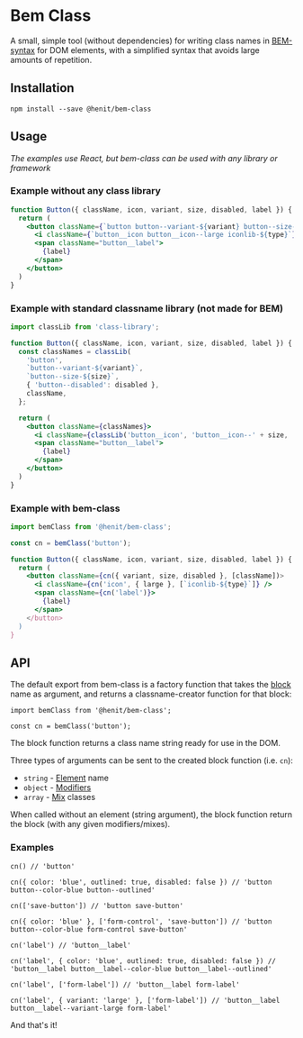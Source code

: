 # Bem Class

A small, simple tool (without dependencies) for writing class names in [BEM-syntax](https://en.bem.info/methodology/html/) for DOM elements, with a simplified syntax that avoids large amounts of repetition.

## Installation

```
npm install --save @henit/bem-class
```

## Usage
*The examples use React, but bem-class can be used with any library or framework*

### Example without any class library

```jsx
function Button({ className, icon, variant, size, disabled, label }) {
  return (
    <button className={`button button--variant-${variant} button--size-${size} ${disabled ? 'button--disabled' : ''} ${className}`}>
      <i className={`button__icon button__icon--large iconlib-${type}`} />
      <span className="button__label">
        {label}
      </span>
    </button>
  )
}
```

### Example with standard classname library (not made for BEM)

```jsx
import classLib from 'class-library';

function Button({ className, icon, variant, size, disabled, label }) {
  const classNames = classLib(
    'button',
    `button--variant-${variant}`,
    `button--size-${size}`,
    { 'button--disabled': disabled },
    className,
  };

  return (
    <button className={classNames}>
      <i className={classLib('button__icon', 'button__icon--' + size, 'iconlib-' + type} />
      <span className="button__label">
        {label}
      </span>
    </button>
  )
}
```

### Example with bem-class

```jsx
import bemClass from '@henit/bem-class';

const cn = bemClass('button');

function Button({ className, icon, variant, size, disabled, label }) {
  return (
    <button className={cn({ variant, size, disabled }, [className])>
      <i className={cn('icon', { large }, [`iconlib-${type}`]} />
      <span className={cn('label')}>
        {label}
      </span>
    </button>
  )
}
```

## API

The default export from bem-class is a factory function that takes the [block](https://en.bem.info/methodology/key-concepts/#block) name as argument, and returns a classname-creator function for that block:

```
import bemClass from '@henit/bem-class';

const cn = bemClass('button');
```

The block function returns a class name string ready for use in the DOM.

Three types of arguments can be sent to the created block function (i.e. `cn`):

- `string` - [Element](https://en.bem.info/methodology/key-concepts/#element) name
- `object` - [Modifiers](https://en.bem.info/methodology/key-concepts/#modifier)
- `array` - [Mix](https://en.bem.info/methodology/key-concepts/#mix) classes

When called without an element (string argument), the block function return the block (with any given modifiers/mixes).

### Examples

```
cn() // 'button'

cn({ color: 'blue', outlined: true, disabled: false }) // 'button button--color-blue button--outlined'

cn(['save-button']) // 'button save-button'

cn({ color: 'blue' }, ['form-control', 'save-button']) // 'button button--color-blue form-control save-button'

cn('label') // 'button__label'

cn('label', { color: 'blue', outlined: true, disabled: false }) // 'button__label button__label--color-blue button__label--outlined'

cn('label', ['form-label']) // 'button__label form-label'

cn('label', { variant: 'large' }, ['form-label']) // 'button__label button__label--variant-large form-label'
```

And that's it!
